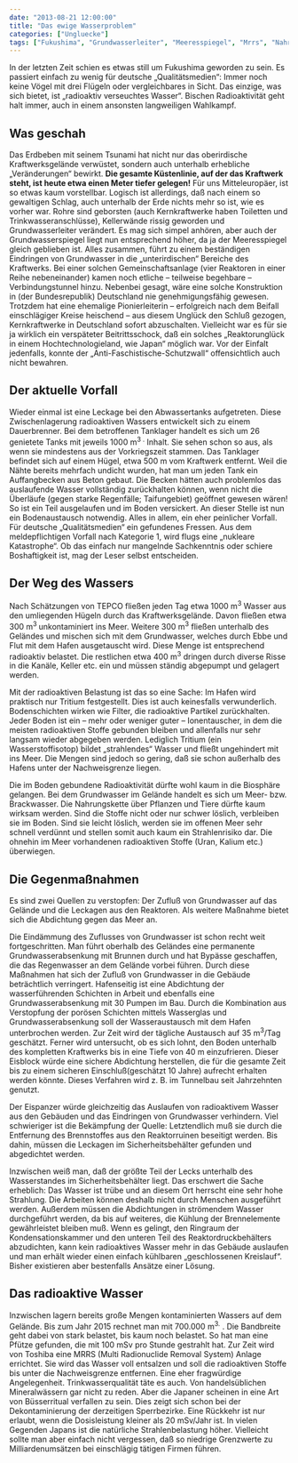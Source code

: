 ```yaml
---
date: "2013-08-21 12:00:00"
title: "Das ewige Wasserproblem"
categories: ["Ungluecke"]
tags: ["Fukushima", "Grundwasserleiter", "Meeresspiegel", "Mrrs", "Nahrungskette", "Radioaktivitaet", "Reaktorruinen", "Regenwasser", "Sachkenntnis", "Tanklager", "Tepco", "Tritium", "Tsunami", "Uran", "Zwischenlagerung"]
---
```


In der letzten Zeit schien es etwas still um Fukushima geworden zu sein. Es passiert einfach zu wenig für deutsche „Qualitätsmedien“: Immer noch keine Vögel mit drei Flügeln oder vergleichbares in Sicht. Das einzige, was sich bietet, ist „radioaktiv verseuchtes Wasser“. Bischen Radioaktivität geht halt immer, auch in einem ansonsten langweiligen Wahlkampf.


## Was geschah

Das Erdbeben mit seinem Tsunami hat nicht nur das oberirdische Kraftwerksgelände verwüstet, sondern auch unterhalb erhebliche „Veränderungen“ bewirkt. __Die gesamte Küstenlinie, auf der das Kraftwerk steht, ist heute etwa einen Meter tiefer gelegen!__ Für uns Mitteleuropäer, ist so etwas kaum vorstellbar. Logisch ist allerdings, daß nach einem so gewaltigen Schlag, auch unterhalb der Erde nichts mehr so ist, wie es vorher war. Rohre sind geborsten (auch Kernkraftwerke haben Toiletten und Trinkwasseranschlüsse), Kellerwände rissig geworden und Grundwasserleiter verändert. Es mag sich simpel anhören, aber auch der Grundwasserspiegel liegt nun entsprechend höher, da ja der Meeresspiegel gleich geblieben ist. Alles zusammen, führt zu einem beständigen Eindringen von Grundwasser in die „unterirdischen“ Bereiche des Kraftwerks. Bei einer solchen Gemeinschaftsanlage (vier Reaktoren in einer Reihe nebeneinander) kamen noch etliche – teilweise begehbare – Verbindungstunnel hinzu. Nebenbei gesagt, wäre eine solche Konstruktion in (der Bundesrepublik) Deutschland nie genehmigungsfähig gewesen. Trotzdem hat eine ehemalige Pionierleiterin – erfolgreich nach dem Beifall einschlägiger Kreise heischend – aus diesem Unglück den Schluß gezogen, Kernkraftwerke in Deutschland sofort abzuschalten. Vielleicht war es für sie ja wirklich ein verspäteter Beitrittsschock, daß ein solches „Reaktorunglück in einem Hochtechnologieland, wie Japan“ möglich war. Vor der Einfalt jedenfalls, konnte der „Anti-Faschistische-Schutzwall“ offensichtlich auch nicht bewahren.


## Der aktuelle Vorfall

Wieder einmal ist eine Leckage bei den Abwassertanks aufgetreten. Diese Zwischenlagerung radioaktiven Wassers entwickelt sich zu einem Dauerbrenner. Bei dem betroffenen Tanklager handelt es sich um 26 genietete Tanks mit jeweils 1000 m<sup>3 <a id="MMDHTMLSCROLLPOINT"></a>.</sup> Inhalt. Sie sehen schon so aus, als wenn sie mindestens aus der Vorkriegszeit stammen. Das Tanklager befindet sich auf einem Hügel, etwa 500 m vom Kraftwerk entfernt. Weil die Nähte bereits mehrfach undicht wurden, hat man um jeden Tank ein Auffangbecken aus Beton gebaut. Die Becken hätten auch problemlos das auslaufende Wasser vollständig zurückhalten können, wenn nicht die Überläufe (gegen starke Regenfälle; Taifungebiet) geöffnet gewesen wären! So ist ein Teil ausgelaufen und im Boden versickert. An dieser Stelle ist nun ein Bodenaustausch notwendig. Alles in allem, ein eher peinlicher Vorfall. Für deutsche „Qualitätsmedien“ ein gefundenes Fressen. Aus dem meldepflichtigen Vorfall nach Kategorie 1, wird flugs eine „nukleare Katastrophe“. Ob das einfach nur mangelnde Sachkenntnis oder schiere Boshaftigkeit ist, mag der Leser selbst entscheiden.


## Der Weg des Wassers

Nach Schätzungen von TEPCO fließen jeden Tag etwa 1000 m<sup>3</sup> Wasser aus den umliegenden Hügeln durch das Kraftwerksgelände. Davon fließen etwa 300 m<sup>3 </sup>unkontaminiert ins Meer. Weitere 300 m<sup>3</sup> fließen unterhalb des Geländes und mischen sich mit dem Grundwasser, welches durch Ebbe und Flut mit dem Hafen ausgetauscht wird. Diese Menge ist entsprechend radioaktiv belastet. Die restlichen etwa 400 m<sup>3</sup> dringen durch diverse Risse in die Kanäle, Keller etc. ein und müssen ständig abgepumpt und gelagert werden.

Mit der radioaktiven Belastung ist das so eine Sache: Im Hafen wird praktisch nur Tritium festgestellt. Dies ist auch keinesfalls verwunderlich. Bodenschichten wirken wie Filter, die radioaktive Partikel zurückhalten. Jeder Boden ist ein – mehr oder weniger guter – Ionentauscher, in dem die meisten radioaktiven Stoffe gebunden bleiben und allenfalls nur sehr langsam wieder abgegeben werden. Lediglich Tritium (ein Wasserstoffisotop) bildet „strahlendes“ Wasser und fließt ungehindert mit ins Meer. Die Mengen sind jedoch so gering, daß sie schon außerhalb des Hafens unter der Nachweisgrenze liegen.

Die im Boden gebundene Radioaktivität dürfte wohl kaum in die Biosphäre gelangen. Bei dem Grundwasser im Gelände handelt es sich um Meer- bzw. Brackwasser. Die Nahrungskette über Pflanzen und Tiere dürfte kaum wirksam werden. Sind die Stoffe nicht oder nur schwer löslich, verbleiben sie im Boden. Sind sie leicht löslich, werden sie im offenen Meer sehr schnell verdünnt und stellen somit auch kaum ein Strahlenrisiko dar. Die ohnehin im Meer vorhandenen radioaktiven Stoffe (Uran, Kalium etc.) überwiegen.


## Die Gegenmaßnahmen

Es sind zwei Quellen zu verstopfen: Der Zufluß von Grundwasser auf das Gelände und die Leckagen aus den Reaktoren. Als weitere Maßnahme bietet sich die Abdichtung gegen das Meer an.

Die Eindämmung des Zuflusses von Grundwasser ist schon recht weit fortgeschritten. Man führt oberhalb des Geländes eine permanente Grundwasserabsenkung mit Brunnen durch und hat Bypässe geschaffen, die das Regenwasser an dem Gelände vorbei führen. Durch diese Maßnahmen hat sich der Zufluß von Grundwasser in die Gebäude beträchtlich verringert. Hafenseitig ist eine Abdichtung der wasserführenden Schichten in Arbeit und ebenfalls eine Grundwasserabsenkung mit 30 Pumpen im Bau. Durch die Kombination aus Verstopfung der porösen Schichten mittels Wasserglas und Grundwasserabsenkung soll der Wasseraustausch mit dem Hafen unterbrochen werden. Zur Zeit wird der tägliche Austausch auf 35 m<sup>3</sup>/Tag geschätzt. Ferner wird untersucht, ob es sich lohnt, den Boden unterhalb des kompletten Kraftwerks bis in eine Tiefe von 40 m einzufrieren. Dieser Eisblock würde eine sichere Abdichtung herstellen, die für die gesamte Zeit bis zu einem sicheren Einschluß<a id="MMDHTMLSCROLLPOINT"></a>(geschätzt 10 Jahre) aufrecht erhalten werden könnte. Dieses Verfahren wird z. B. im Tunnelbau seit Jahrzehnten genutzt.

Der Eispanzer würde gleichzeitig das Auslaufen von radioaktivem Wasser aus den Gebäuden und das Eindringen von Grundwasser verhindern. Viel schwieriger ist die Bekämpfung der Quelle: Letztendlich muß sie durch die Entfernung des Brennstoffes aus den Reaktorruinen beseitigt werden. Bis dahin, müssen die Leckagen im Sicherheitsbehälter gefunden und abgedichtet werden.

Inzwischen weiß man, daß der größte Teil der Lecks unterhalb des Wasserstandes im Sicherheitsbehälter liegt. Das erschwert die Sache erheblich: Das Wasser ist trübe und an diesem Ort herrscht eine sehr hohe Strahlung. Die Arbeiten können deshalb nicht durch Menschen ausgeführt werden. Außerdem müssen die Abdichtungen in strömendem Wasser durchgeführt werden, da bis auf weiteres, die Kühlung der Brennelemente gewährleistet bleiben muß. Wenn es gelingt, den Ringraum der Kondensationskammer und den unteren Teil des Reaktordruckbehälters abzudichten, kann kein radioaktives Wasser mehr in das Gebäude auslaufen und man erhält wieder einen einfach kühlbaren „geschlossenen Kreislauf“. Bisher existieren aber bestenfalls Ansätze einer Lösung.


## Das radioaktive Wasser

Inzwischen lagern bereits große Mengen kontaminierten Wassers auf dem Gelände. Bis zum Jahr 2015 rechnet man mit 700.000 m<sup>3<a id="MMDHTMLSCROLLPOINT"></a>.</sup> . Die Bandbreite geht dabei von stark belastet, bis kaum noch belastet. So hat man eine Pfütze gefunden, die mit 100 mSv pro Stunde gestrahlt hat. Zur Zeit wird von Toshiba eine MRRS (Multi Radionuclide Removal System) Anlage errichtet. Sie wird das Wasser voll entsalzen und soll die radioaktiven Stoffe bis unter die Nachweisgrenze entfernen. Eine eher fragwürdige Angelegenheit. Trinkwasserqualität täte es auch. Von handelsüblichen Mineralwässern gar nicht zu reden. Aber die Japaner scheinen in eine Art von Büsserritual verfallen zu sein. Dies zeigt sich schon bei der Dekontaminierung der derzeitigen Sperrbezirke. Eine Rückkehr ist nur erlaubt, wenn die Dosisleistung kleiner als 20 mSv/Jahr ist. In vielen Gegenden Japans ist die natürliche Strahlenbelastung höher. Vielleicht sollte man aber einfach nicht vergessen, daß so niedrige Grenzwerte zu Milliardenumsätzen bei einschlägig tätigen Firmen führen.

